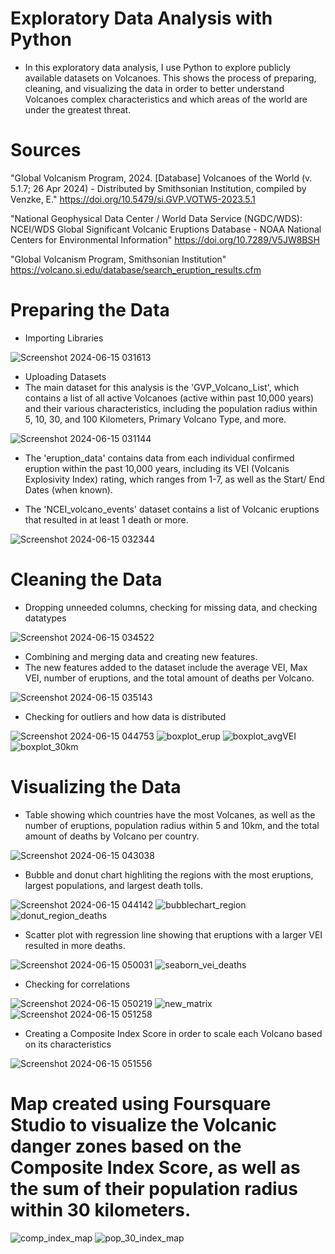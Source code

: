 # Exploratory Data Analysis with Python
-    In this exploratory data analysis, I use Python
    to explore publicly available datasets on Volcanoes. This shows the process of preparing,
    cleaning, and visualizing the data in order to better understand Volcanoes complex characteristics and which areas of the world are under the greatest threat.
    
# Sources
"Global Volcanism Program, 2024. [Database] Volcanoes of the World (v. 5.1.7; 26 Apr 2024) -
Distributed by Smithsonian Institution, compiled by Venzke, E." https://doi.org/10.5479/si.GVP.VOTW5-2023.5.1

"National Geophysical Data Center / World Data Service (NGDC/WDS): NCEI/WDS Global Significant Volcanic Eruptions Database -
NOAA National Centers for Environmental Information" https://doi.org/10.7289/V5JW8BSH

"Global Volcanism Program, Smithsonian Institution" https://volcano.si.edu/database/search_eruption_results.cfm

# Preparing the Data
- Importing Libraries
  
![Screenshot 2024-06-15 031613](https://github.com/Matteo2979/Volcano-Analysis/assets/105907530/f82c7bb0-1db3-4ce7-b6f6-27d73bae14ca)

- Uploading Datasets
- The main dataset for this analysis is the 'GVP_Volcano_List', which contains a list of all active Volcanoes (active within past 10,000 years) and their various characteristics, including the population radius within 5, 10, 30, and 100 Kilometers, Primary Volcano Type, and more.

![Screenshot 2024-06-15 031144](https://github.com/Matteo2979/Volcano-Analysis/assets/105907530/f862508a-a54e-4e3c-aeed-52f1c7e4563b)

- The 'eruption_data' contains data from each individual confirmed eruption within the past 10,000 years, including its VEI  (Volcanis Explosivity Index) rating, which ranges from 1-7, as well as the Start/ End Dates (when known).

- The 'NCEI_volcano_events' dataset contains a list of Volcanic eruptions that resulted in at least 1 death or more.


![Screenshot 2024-06-15 032344](https://github.com/Matteo2979/Volcano-Analysis/assets/105907530/f6d63a2a-b777-45d9-8bb4-a7ec61bfdcf2)

# Cleaning the Data
- Dropping  unneeded columns, checking for missing data, and checking datatypes

![Screenshot 2024-06-15 034522](https://github.com/Matteo2979/Volcano-Analysis/assets/105907530/cb805457-ad47-4e54-93c9-684252123119)

- Combining and merging data and creating new features.
- The new features added to the dataset include the average VEI, Max VEI, number of eruptions, and the total amount of deaths per Volcano.

![Screenshot 2024-06-15 035143](https://github.com/Matteo2979/Volcano-Analysis/assets/105907530/ad1ebc46-a7cb-447f-99c0-b0aa79877d8a)

- Checking for outliers and how data is distributed

![Screenshot 2024-06-15 044753](https://github.com/Matteo2979/Volcano-Analysis/assets/105907530/85502f5a-0122-44fb-9cf5-5fe06d155ca0)
![boxplot_erup](https://github.com/Matteo2979/Volcano-Analysis/assets/105907530/6921506a-bd3f-4431-bbe7-a822cc721037)
![boxplot_avgVEI](https://github.com/Matteo2979/Volcano-Analysis/assets/105907530/4d336b7c-b42c-43e8-9a9c-1edaed87fbfa)
![boxplot_30km](https://github.com/Matteo2979/Volcano-Analysis/assets/105907530/2575702c-27e3-4697-a749-1082ae344374)

# Visualizing the Data
- Table showing which countries have the most Volcanes, as well as the number of eruptions, population radius within 5 and 10km, and the total amount of deaths by Volcano per country.

![Screenshot 2024-06-15 043038](https://github.com/Matteo2979/Volcano-Analysis/assets/105907530/0752c1fd-1c09-4a90-a79d-b29111ae96ba)

- Bubble and donut chart highliting the regions with the most eruptions, largest populations, and largest death tolls.

![Screenshot 2024-06-15 044142](https://github.com/Matteo2979/Volcano-Analysis/assets/105907530/ab85b2f2-9653-4cd3-9a71-cb771bdbbb9c)
![bubblechart_region](https://github.com/Matteo2979/Volcano-Analysis/assets/105907530/f098df99-77f3-4958-90b1-d2fa3b8a2699)
![donut_region_deaths](https://github.com/Matteo2979/Volcano-Analysis/assets/105907530/2ca18ce1-a977-4143-8cdc-4b6c4905e878)

- Scatter plot with regression line showing that eruptions with a larger VEI resulted in more deaths.

![Screenshot 2024-06-15 050031](https://github.com/Matteo2979/Volcano-Analysis/assets/105907530/a4a871c4-b044-4c74-8d4e-7e1f8e05bcc2)
![seaborn_vei_deaths](https://github.com/Matteo2979/Volcano-Analysis/assets/105907530/d9658678-440c-433b-9da3-ee719cb85f11)

- Checking for correlations

![Screenshot 2024-06-15 050219](https://github.com/Matteo2979/Volcano-Analysis/assets/105907530/c3d75e99-6b6d-40be-a78c-065f4a522344)
![new_matrix](https://github.com/Matteo2979/Volcano-Analysis/assets/105907530/ffc0ec40-4d2b-4fe8-8627-419e2b25667f)
![Screenshot 2024-06-15 051258](https://github.com/Matteo2979/Volcano-Analysis/assets/105907530/98c26929-64c4-4b1e-89b0-21bfde0bb1db)

- Creating a Composite Index Score in order to scale each Volcano based on its characteristics

![Screenshot 2024-06-15 051556](https://github.com/Matteo2979/Volcano-Analysis/assets/105907530/64ed3bd9-86bc-4490-8750-b97b11d18133)

# Map created using Foursquare Studio to visualize the Volcanic danger zones based on the Composite Index Score, as well as the sum of their population radius within 30 kilometers.
  
![comp_index_map](https://github.com/Matteo2979/Volcano-Analysis/assets/105907530/b94d7ad7-19be-4514-b039-7884f9f419c6)
![pop_30_index_map](https://github.com/Matteo2979/Volcano-Analysis/assets/105907530/607408ed-979a-4511-82e9-a5442d84ad6b)
